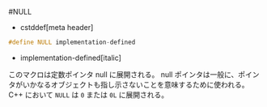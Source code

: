 #NULL
* cstddef[meta header]

```cpp
#define NULL implementation-defined
```
* implementation-defined[italic]

このマクロは定数ポインタ null に展開される。
null ポインタは一般に、ポインタがいかなるオブジェクトも指し示さないことを意味するために使われる。
C++ において `NULL` は `0` または `0L` に展開される。
